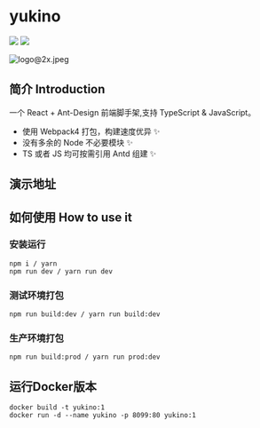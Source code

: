 # yukino
![](https://img.shields.io/badge/language-JavaScript-orange.svg)
![](https://img.shields.io/badge/language-TypeScript-blue.svg)

![logo@2x.jpeg](https://i.loli.net/2019/08/26/p12idEoYW6j9Bg7.jpg)  

## 简介 Introduction
一个 React + Ant-Design 前端脚手架,支持 TypeScript & JavaScript。
+ 使用 Webpack4 打包，构建速度优异 ✨
+ 没有多余的 Node 不必要模块 ✨
+ TS 或者 JS 均可按需引用 Antd 组建 ✨

## 演示地址


## 如何使用 How to use it
### 安装运行
```bush
npm i / yarn 
npm run dev / yarn run dev
```

### 测试环境打包
```bush
npm run build:dev / yarn run build:dev
```

### 生产环境打包
```bush
npm run build:prod / yarn run prod:dev
```

## 运行Docker版本
```bush
docker build -t yukino:1
docker run -d --name yukino -p 8099:80 yukino:1
```